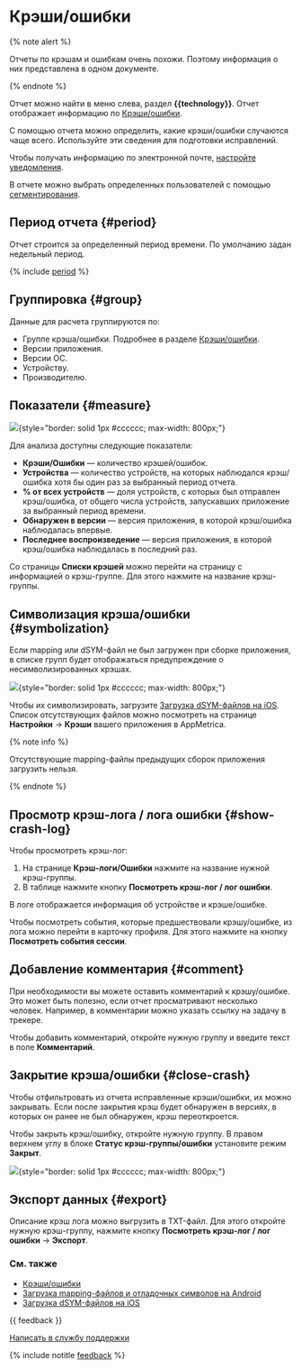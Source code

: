 # Крэши/ошибки

{% note alert %}

Отчеты по крэшам и ошибкам очень похожи. Поэтому информация о них представлена в одном документе.

{% endnote %}

Отчет можно найти в меню слева, раздел **{{technology}}**. Отчет отображает информацию по [Крэши/ошибки](../data-collection/about-crashes-and-errors.md).

С помощью отчета можно определить, какие крэши/ошибки случаются чаще всего. Используйте эти сведения для подготовки исправлений.

Чтобы получать информацию по электронной почте, [настройте уведомления](../data-collection/crash-mails.md).

В отчете можно выбрать определенных пользователей с помощью [сегментирования](segmentation.md).

## Период отчета {#period}

Отчет строится за определенный период времени. По умолчанию задан недельный период.

{% include [period](_includes/period.md) %}

## Группировка {#group}

Данные для расчета группируются по:

- Группе крэша/ошибки. Подробнее в разделе [Крэши/ошибки](../data-collection/about-crashes-and-errors.md).
- Версии приложения.
- Версии ОС.
- Устройству.
- Производителю.

## Показатели {#measure}

![](https://yastatic.net/s3/doc-binary/src/dev/appmetrica/{{locale}}/images/common/crash-report-list.png){style="border: solid 1px #cccccc; max-width: 800px;"}

Для анализа доступны следующие показатели:

- **Крэши/Ошибки** — количество крэшей/ошибок.
- **Устройства** — количество устройств, на которых наблюдался крэш/ошибка хотя бы один раз за выбранный период отчета.
- **% от всех устройств** — доля устройств, с которых был отправлен крэш/ошибка, от общего числа устройств, запускавших приложение за выбранный период времени.
- **Обнаружен в версии** — версия приложения, в которой крэш/ошибка наблюдалась впервые.
- **Последнее воспроизведение** — версия приложения, в которой крэш/ошибка наблюдалась в последний раз.

Со страницы **Списки крэшей** можно перейти на страницу с информацией о крэш-группе. Для этого нажмите на название крэш-группы.

## Символизация крэша/ошибки {#symbolization}

Если mapping или dSYM-файл не был загружен при сборке приложения, в списке групп будет отображаться предупреждение о несимволизированных крэшах.

![](https://yastatic.net/s3/doc-binary/src/dev/appmetrica/{{locale}}/images/common/dsym-warning.png){style="border: solid 1px #cccccc; max-width: 800px;"}

Чтобы их символизировать, загрузите [Загрузка dSYM-файлов на iOS](../data-collection/upload-dsym.md). Список отсутствующих файлов можно посмотреть на странице **Настройки** → **Крэши** вашего приложения в AppMetrica.

{% note info %}

Отсутствующие mapping-файлы предыдущих сборок приложения загрузить нельзя.

{% endnote %}

## Просмотр крэш-лога / лога ошибки {#show-crash-log}

Чтобы просмотреть крэш-лог:

1. На странице **Крэш-логи/Ошибки** нажмите на название нужной крэш-группы.
2. В таблице нажмите кнопку **Посмотреть крэш-лог / лог ошибки**.

В логе отображается информация об устройстве и крэше/ошибке.

Чтобы посмотреть события, которые предшествовали крэшу/ошибке, из лога можно перейти в карточку профиля. Для этого нажмите на кнопку **Посмотреть события сессии**.

## Добавление комментария {#comment}

При необходимости вы можете оставить комментарий к крэшу/ошибке. Это может быть полезно, если отчет просматривают несколько человек. Например, в комментарии можно указать ссылку на задачу в трекере.

Чтобы добавить комментарий, откройте нужную группу и введите текст в поле **Комментарий**.

## Закрытие крэша/ошибки {#close-crash}

Чтобы отфильтровать из отчета исправленные крэши/ошибки, их можно закрывать. Если после закрытия крэш будет обнаружен в версиях, в которых он ранее не был обнаружен, крэш переоткроется.

Чтобы закрыть крэш/ошибку, откройте нужную группу. В правом верхнем углу в блоке **Статус крэш-группы/ошибки** установите режим **Закрыт**.

![](https://yastatic.net/s3/doc-binary/src/dev/appmetrica/{{locale}}/images/common/crash-group-status.png){style="border: solid 1px #cccccc; max-width: 800px;"}

## Экспорт данных {#export}

Описание крэш лога можно выгрузить в TXT-файл. Для этого откройте нужную крэш-группу, нажмите кнопку **Посмотреть крэш-лог / лог ошибки** → **Экспорт**.

### См. также

- [Крэши/ошибки](../data-collection/about-crashes-and-errors.md)
- [Загрузка mapping-файлов и отладочных символов на Android](../data-collection/upload-mapping.md)
- [Загрузка dSYM-файлов на iOS](../data-collection/upload-dsym.md)

{{ feedback }}

<a href="../troubleshooting/feedback-new.html">
  <span class="button">Написать в службу поддержки</span>
</a>

{% include notitle [feedback](../_includes/feedback-button.md) %}
